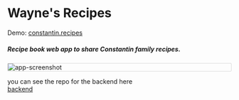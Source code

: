 # Wayne's Recipes

Demo: [constantin.recipes](https://www.constantin.recipes/all)

##### Recipe book web app to share Constantin family recipes.

<div style="border: 1px solid #D8D8D8; border-radius: 2px;">
  <img alt="app-screenshot" src="https://i.imgur.com/ybYoyGD.jpg" />
</div>

you can see the repo for the backend here \
[backend](https://github.com/mitchelconstantin/wayne-recipes-backend)
